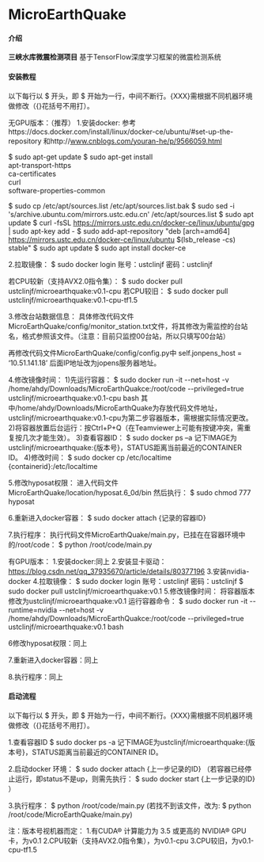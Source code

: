 # MicroEarthQuake

#### 介绍
**三峡水库微震检测项目**
基于TensorFlow深度学习框架的微震检测系统

#### 安装教程
以下每行以 $ 开头，即 $ 开始为一行，中间不断行。{XXX}需根据不同机器环境做修改（{}花括号不用打）。

无GPU版本：（推荐）
1.安装docker:
参考https://docs.docker.com/install/linux/docker-ce/ubuntu/#set-up-the-repository
和http://www.cnblogs.com/youran-he/p/9566059.html

$ sudo apt-get update
$ sudo apt-get install \
    apt-transport-https \
    ca-certificates \
    curl \
software-properties-common

$ sudo cp /etc/apt/sources.list /etc/apt/sources.list.bak
$ sudo sed -i 's/archive.ubuntu.com/mirrors.ustc.edu.cn' /etc/apt/sources.list
$ sudo apt update
$ curl -fsSL https://mirrors.ustc.edu.cn/docker-ce/linux/ubuntu/gpg | sudo apt-key add -
$ sudo add-apt-repository "deb [arch=amd64] https://mirrors.ustc.edu.cn/docker-ce/linux/ubuntu $(lsb_release -cs) stable"
$ sudo apt update
$ sudo apt install docker-ce

2.拉取镜像：
$ sudo docker login
账号：ustclinjf
密码：ustclinjf

若CPU较新（支持AVX2.0指令集）：
$ sudo docker pull ustclinjf/microearthquake:v0.1-cpu
若CPU较旧：
$ sudo docker pull ustclinjf/microearthquake:v0.1-cpu-tf1.5

3.修改台站数据信息：
具体修改代码文件MicroEarthQuake/config/monitor_station.txt文件，将其修改为需监控的台站名，格式参照该文件。（注意：目前只监控00台站，所以只填写00台站）

再修改代码文件MicroEarthQuake/config/config.py中
self.jonpens_host = ‘10.51.141.18’
后面IP地址改为jopens服务器地址。

4.修改镜像时间：
1)先运行容器：
$ sudo docker run -it --net=host -v /home/ahdy/Downloads/MicroEarthQuakce:/root/code --privileged=true ustclinjf/microearthquake:v0.1-cpu bash
其中/home/ahdy/Downloads/MicroEarthQuake为存放代码文件地址，ustclinjf/microearthquake:v0.1-cpu为第二步容器版本，需根据实际情况更改。
2)将容器放置后台运行：按Ctrl+P+Q（在Teamviewer上可能有按键冲突，需重复按几次才能生效）。
3)查看容器ID：
$ sudo docker ps –a
记下IMAGE为ustclinjf/microearthquake:{版本号}，STATUS距离当前最近的CONTAINER ID。
4)修改时间：
$ sudo docker cp /etc/localtime {containerid}:/etc/localtime

5.修改hyposat权限：
进入代码文件MicroEarthQuake/location/hyposat.6_0d/bin
然后执行：
$ sudo chmod 777 hyposat

6.重新进入docker容器：
$ sudo docker attach {记录的容器ID}

7.执行程序：
执行代码文件MicroEarthQuake/main.py，已挂在在容器环境中的/root/code：
$ python /root/code/main.py


有GPU版本：
1.安装docker:同上
2.安装显卡驱动：https://blog.csdn.net/qq_37935670/article/details/80377196
3.安装nvidia-docker
4.拉取镜像：
$ sudo docker login
账号：ustclinjf
密码：ustclinjf
$ sudo docker pull ustclinjf/microearthquake:v0.1
5.修改镜像时间：
将容器版本修改为ustclinjf/microearthquake:v0.1
运行容器命令：
$ sudo docker run -it --runtime=nvidia --net=host -v /home/ahdy/Downloads/MicroEarthQuakce:/root/code --privileged=true ustclinjf/microearthquake:v0.1 bash

6修改hyposat权限：同上

7.重新进入docker容器：同上

8.执行程序：同上



#### 启动流程
以下每行以 $ 开头，即 $ 开始为一行，中间不断行。{XXX}需根据不同机器环境做修改（{}花括号不用打）。

1.查看容器ID
$ sudo docker ps -a
记下IMAGE为ustclinjf/microearthquake:{版本号}，STATUS距离当前最近的CONTAINER ID。

2.启动docker 环境：
$ sudo docker attach {上一步记录的ID}
（若容器已经停止运行，即status不是up，则需先执行：
$ sudo docker start {上一步记录的ID}
）

3.执行程序：
$ python /root/code/main.py
(若找不到该文件，改为: $ python /root/code/MicroEarthQuake/main.py)

注：版本号视机器而定：
1.有CUDA® 计算能力为 3.5 或更高的 NVIDIA® GPU 卡，为v0.1
2.CPU较新（支持AVX2.0指令集），为v0.1-cpu
3.CPU较旧，为v0.1-cpu-tf1.5